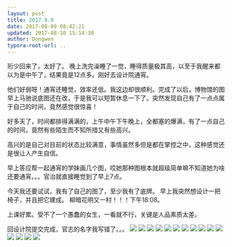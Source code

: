```yaml
---
layout: post
title: 2017.8.9
date: 2017-08-09 08:42:21
updated: 2017-08-10 15:14:30
author: Dongwen
typora-root-url: ..
---
```




珩少回来了，太好了。
晚上洗完澡睡了一觉，睡得质量极其高，以至于我醒来都以为是中午了，结果竟是12点多。刚好去设计院通宵。

他们好弱呀！通宵还睡觉，效率还低。我这边却很顺利。完成了以后，博物馆的图早上马驰说底图还在改，于是我可以短暂休息一下了。突然发现自己有了一点点属于自己的时间，竟然感觉很惊喜！

好多天了，时间都排得满满的，上午中午下午晚上，全都塞的爆满，有了一点自己的时间，竟然有些陌生而不知所措又有些高兴。

高兴的是自己对目前的状态比较满意，事情虽然多但是都在掌控之中，这种感觉还是很让人产生自信。

早上答应帮一起通宵的学妹画几个图，哎她那种图根本就超级简单嘛不知道她为啥还要通宵。。。官治就直接睡觉到了早上7点。

今天我还要试试，我有了自己的图了，至少我有了底牌。
早上我突然想设计一把椅子，并且把它建成。
柳暗花明又一村！！！下午18:08。

上课好累。受不了一个愚蠢的女生，一看就不行，关键是人品素质太差。

回设计院提交完成，官志的名字我写错了。。。               ![](/img/in-post/p44607782.jpg)
![](/img/in-post/p44595414.jpg)
![](/img/in-post/p44607784.jpg)
![](/img/in-post/p44607783.jpg)
![](/img/in-post/p44607781.jpg)
![](/img/in-post/p44572216.jpg)
![](/img/in-post/p44572206.jpg)
![](/img/in-post/p44572214.jpg)
![](/img/in-post/p44572209.jpg)
![](/img/in-post/p44572205.jpg)
![](/img/in-post/p44572203.jpg)
![](/img/in-post/p44572208.jpg)
![](/img/in-post/p44572212.jpg)
![](/img/in-post/p44595413.jpg)
![](/img/in-post/p44595415.jpg)
